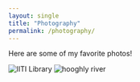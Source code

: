 ```yaml
---
layout: single
title: "Photography"
permalink: /photography/
---
```


Here are some of my favorite photos!

![IITI Library](assets/images/sample.jpg)
![hooghly river](.jpg)
